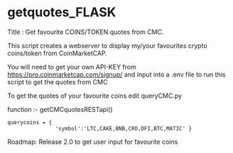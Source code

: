 # getquotes_FLASK
Title : Get favourite COINS/TOKEN quotes from CMC.

This script creates a webserver to display my/your favourites 
crypto coins/token from CoinMarketCAP.

You will need to get your own API-KEY from https://pro.coinmarketcap.com/signup/ and input into 
a .env file to run this script to get the quotes from CMC

To get the quotes of your favourite coins edit queryCMC.py

function :- getCMCquotesRESTapi()

	querycoins = { 
    	           'symbol':'LTC,CAKE,BNB,CRO,DFI,BTC,MATIC' }

Roadmap: Release 2.0 to get user input for favourite coins
